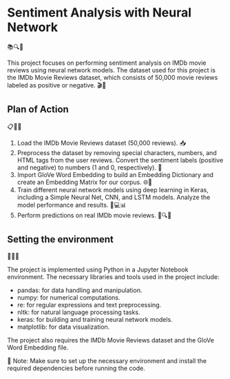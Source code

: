 # Sentiment Analysis with Neural Network

📚🔍🎥

This project focuses on performing sentiment analysis on IMDb movie reviews using neural network models. The dataset used for this project is the IMDb Movie Reviews dataset, which consists of 50,000 movie reviews labeled as positive or negative. 🎬🍿

## Plan of Action

📋🔬🚀

1. Load the IMDb Movie Reviews dataset (50,000 reviews). 📥
2. Preprocess the dataset by removing special characters, numbers, and HTML tags from the user reviews. Convert the sentiment labels (positive and negative) to numbers (1 and 0, respectively). 🔧
3. Import GloVe Word Embedding to build an Embedding Dictionary and create an Embedding Matrix for our corpus. 🌐📖
4. Train different neural network models using deep learning in Keras, including a Simple Neural Net, CNN, and LSTM models. Analyze the model performance and results. 🧠💻📊
5. Perform predictions on real IMDb movie reviews. 🎥🔍🔮

## Setting the environment

🔧📂🔗

The project is implemented using Python in a Jupyter Notebook environment. The necessary libraries and tools used in the project include:

- pandas: for data handling and manipulation.
- numpy: for numerical computations.
- re: for regular expressions and text preprocessing.
- nltk: for natural language processing tasks.
- keras: for building and training neural network models.
- matplotlib: for data visualization.

The project also requires the IMDb Movie Reviews dataset and the GloVe Word Embedding file.

📝 Note: Make sure to set up the necessary environment and install the required dependencies before running the code.
